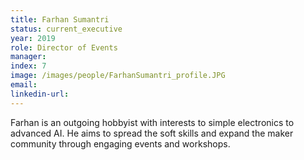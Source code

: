 ```yaml
---
title: Farhan Sumantri
status: current_executive
year: 2019
role: Director of Events
manager: 
index: 7
image: /images/people/FarhanSumantri_profile.JPG
email:
linkedin-url:
---
```

Farhan is an outgoing hobbyist with interests to simple electronics to advanced AI. He aims to spread the soft skills and expand the maker community through engaging events and workshops.
